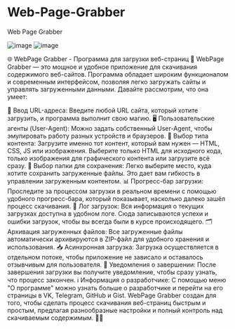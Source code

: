 # Web-Page-Grabber

Web Page Grabber

![image](https://github.com/user-attachments/assets/805e9cf5-2c3b-4593-bf68-f1b3cdb9a54a)
![image](https://github.com/user-attachments/assets/20668843-e70d-4def-aa77-eeed845b8901)

🌐 WebPage Grabber - Программа для загрузки веб-страниц 🚀
WebPage Grabber — это мощное и удобное приложение для скачивания содержимого веб-сайтов. Программа обладает широким функционалом и современным интерфейсом, позволяя легко загружать сайты и управлять загруженными данными. Давайте рассмотрим, что она умеет:

🔗 Ввод URL-адреса: Введите любой URL сайта, который хотите загрузить, и программа выполнит свою магию.
🖥 Пользовательские агенты (User-Agent): Можно задать собственный User-Agent, чтобы эмулировать работу разных устройств и браузеров.
📂 Выбор типа контента: Загрузите именно тот контент, который вам нужен — HTML, CSS, JS или изображения. Выберите только HTML для исходного кода, только изображения для графического контента или загрузите всё сразу.
💾 Выбор папки для сохранения: Легко выберите место, куда хотите сохранить загруженные файлы. Это дает вам гибкость в управлении загруженным контентом.
📊 Прогресс-бар загрузки: Проследите за процессом загрузки в реальном времени с помощью удобного прогресс-бара, который показывает, насколько далеко зашёл процесс скачивания.
📜 Лог загрузок: Вся информация о текущих загрузках доступна в удобном логе. Сюда записываются успехи и ошибки загрузок, чтобы вы всегда были в курсе происходящего.
🗂 Архивация загруженных файлов: Все загруженные файлы автоматически архивируются в ZIP-файл для удобного хранения и использования.
📥 Асинхронная загрузка: Загрузка осуществляется в отдельном потоке, чтобы приложение не зависало и оставалось отзывчивым для пользователя.
🔔 Уведомления о завершении: После завершения загрузки вы получите уведомление, чтобы сразу узнать, что процесс закончен.
ℹ️ Информация о разработчике: С помощью меню "О программе" можно узнать больше о разработчике и перейти на его страницы в VK, Telegram, GitHub и Gist.
WebPage Grabber создан для того, чтобы сделать процесс скачивания веб-страниц быстрым и простым, предлагая разнообразные настройки и полный контроль над скачиваемым содержимым. 💪✨

